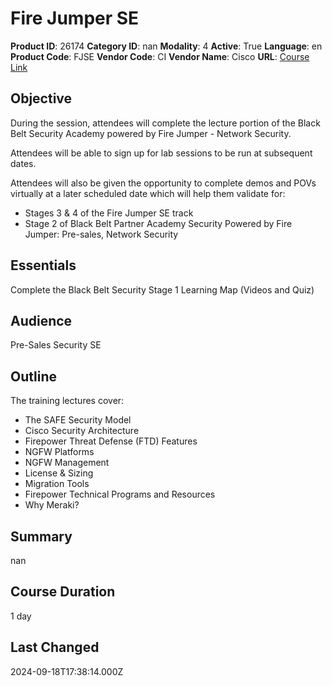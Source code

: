 # Fire Jumper SE

**Product ID**: 26174
**Category ID**: nan
**Modality**: 4
**Active**: True
**Language**: en
**Product Code**: FJSE
**Vendor Code**: CI
**Vendor Name**: Cisco
**URL**: [Course Link](https://www.fastlaneus.com/course/cisco-fjse)

## Objective
During the session, attendees will complete the lecture portion of the Black Belt Security Academy powered by Fire Jumper - Network Security.

Attendees will be able to sign up for lab sessions to be run at subsequent dates. 

Attendees will also be given the opportunity to complete demos and POVs virtually at a later scheduled date which will help them validate for:


- Stages 3 & 4 of the Fire Jumper SE track
- Stage 2 of Black Belt Partner Academy Security Powered by Fire Jumper: Pre-sales, Network Security

## Essentials
Complete the Black Belt Security Stage 1 Learning Map (Videos and Quiz)

## Audience
Pre-Sales Security SE

## Outline
The training lectures cover:


- The SAFE Security Model
- Cisco Security Architecture
- Firepower Threat Defense (FTD) Features
- NGFW Platforms
- NGFW Management
- License & Sizing
- Migration Tools
- Firepower Technical Programs and Resources
- Why Meraki?

## Summary
nan

## Course Duration
1 day

## Last Changed
2024-09-18T17:38:14.000Z
